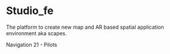# Studio_fe
The platform to create new map and AR based spatial application environment aka scapes.

Navigation 21 - Pilots

